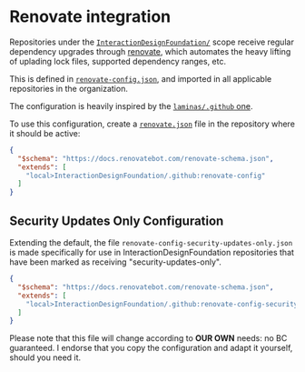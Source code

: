 # Renovate integration

Repositories under the [`InteractionDesignFoundation/`](https://github.com/InteractionDesignFoundation/) scope receive regular dependency
upgrades through [renovate](https://github.com/renovatebot/renovate),
which automates the heavy lifting of uplading lock files, supported dependency ranges, etc.

This is defined in [`renovate-config.json`](./renovate-config.json), and imported in all applicable
repositories in the organization.

The configuration is heavily inspired by the
[`laminas/.github` one](https://github.com/laminas/.github/blob/a1debce9a0842e3000ae9e01fbc60e32db62901d/renovate-config.json).

To use this configuration, create a [`renovate.json`](./.github/renovate.json) file in the repository where it should be active:

```json
{
  "$schema": "https://docs.renovatebot.com/renovate-schema.json",
  "extends": [
    "local>InteractionDesignFoundation/.github:renovate-config"
  ]
}
```

## Security Updates Only Configuration

Extending the default, the file `renovate-config-security-updates-only.json` is made specifically for use in InteractionDesignFoundation repositories that have been marked as receiving "security-updates-only".

```json
{
  "$schema": "https://docs.renovatebot.com/renovate-schema.json",
  "extends": [
    "local>InteractionDesignFoundation/.github:renovate-config-security-updates-only"
  ]
}
```

Please note that this file will change according to **OUR OWN** needs: no BC guaranteed.
I endorse that you copy the configuration and adapt it yourself, should you need it.